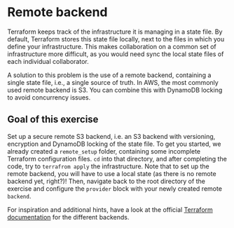 # Remote backend 

Terraform keeps track of the infrastructure it is managing in a state file. By default, Terraform
stores this state file locally, next to the files in which you define your infrastructure. This makes collaboration on a
common set of infrastructure more difficult, as you would need sync the local state files of each individual collaborator.

A solution to this problem is the use of a remote backend, containing a single state file, i.e., a single source of truth.
In AWS, the most commonly used remote backend is S3. You can combine this with DynamoDB locking to avoid concurrency issues.

## Goal of this exercise

Set up a secure remote S3 backend, i.e. an S3 backend with versioning, encryption and DynamoDB locking of the state file.
To get you started, we already created a `remote_setup` folder, containing some incomplete Terraform configuration files. `cd` into that directory, and after completing the code, try to `terrafrom apply` the infrastructure. Note that to set up the remote backend, you will have to use a local state (as there is no remote backend yet, right?)! Then, navigate back to the root directory of the exercise and configure the `provider` block with your newly created remote `backend`. 


For inspiration and additional hints, have a look at the official [Terraform documentation](https://www.terraform.io/docs/language/settings/backends/s3.html) for the different backends.
